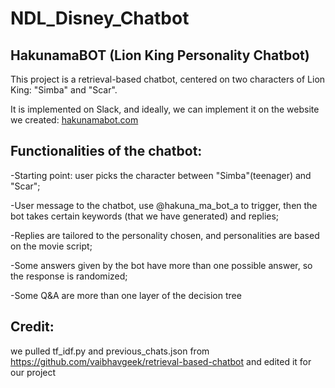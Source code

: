 # NDL_Disney_Chatbot

## HakunamaBOT (Lion King Personality Chatbot)

This project is a retrieval-based chatbot, centered on two characters of Lion King: "Simba" and "Scar".

It is implemented on Slack, and ideally, we can implement it on the website we created: [hakunamabot.com](http://hakunamabot.com/)

## Functionalities of the chatbot:

-Starting point: user picks the character between "Simba"(teenager) and "Scar";

-User message to the chatbot, use @hakuna_ma_bot_a to trigger, then the bot takes certain keywords (that we have generated) and replies;

-Replies are tailored to the personality chosen, and personalities are based on the movie script;

-Some answers given by the bot have more than one possible answer, so the response is randomized;

-Some Q&A are more than one layer of the decision tree

## Credit:
we pulled tf_idf.py and previous_chats.json from https://github.com/vaibhavgeek/retrieval-based-chatbot and edited it for our project 
